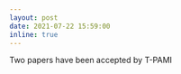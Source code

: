 ```yaml
---
layout: post
date: 2021-07-22 15:59:00
inline: true
---
```


Two papers have been accepted by T-PAMI
